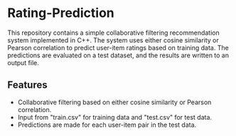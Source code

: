 # Rating-Prediction
This repository contains a simple collaborative filtering recommendation system implemented in C++. The system uses either cosine similarity or Pearson correlation to predict user-item ratings based on training data. The predictions are evaluated on a test dataset, and the results are written to an output file.

## Features

- Collaborative filtering based on either cosine similarity or Pearson correlation.
- Input from "train.csv" for training data and "test.csv" for test data.
- Predictions are made for each user-item pair in the test data.
